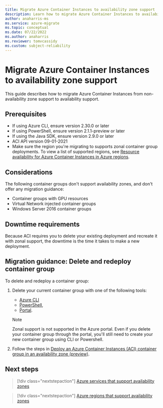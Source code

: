 ```yaml
---
title: Migrate Azure Container Instances to availability zone support 
description: Learn how to migrate Azure Container Instances to availability zone support.
author: anaharris-ms
ms.service: azure-migrate
ms.topic: conceptual
ms.date: 07/22/2022
ms.author: anaharris
ms.reviewer: tomvcassidy
ms.custom: subject-reliability
---
```


# Migrate Azure Container Instances to availability zone support
 
This guide describes how to migrate Azure Container Instances from non-availability zone support to availability support.  


## Prerequisites

* If using Azure CLI, ensure version 2.30.0 or later
* If using PowerShell, ensure version 2.1.1-preview or later
* If using the Java SDK, ensure version 2.9.0 or later
* ACI API version 09-01-2021
* Make sure the region you're migrating to supports zonal container group deployments. To view a list of supported regions, see [Resource availability for Azure Container Instances in Azure regions](/azure/container-instances/container-instances-region-availability).

## Considerations

The following container groups don't support availability zones, and don't offer any  migration guidance:

- Container groups with GPU resources
- Virtual Network injected container groups
- Windows Server 2016 container groups

## Downtime requirements

Because ACI requires you to delete your existing deployment and recreate it with zonal support, the downtime is the time it takes to make a new deployment.

## Migration guidance: Delete and redeploy container group

To delete and redeploy a container group:

1. Delete your current container group with one of the following tools:

   - [Azure CLI](/azure/container-instances/container-instances-quickstart#clean-up-resources)
   - [PowerShell](/azure/container-instances/container-instances-quickstart#clean-up-resources), 
   - [Portal](/azure/container-instances/container-instances-quickstart-portal#clean-up-resources).

    >[!NOTE]
    >Zonal support is not supported in the Azure portal. Even if you delete your container group through the portal, you'll still need to create your new container group using CLI or Powershell. 
    
1. Follow the steps in [Deploy an Azure Container Instances (ACI) container group in an availability zone (preview)](/azure/container-instances/availability-zones).



## Next steps

> [!div class="nextstepaction"]
> [Azure services that support availability zones](availability-zones-service-support.md)

> [!div class="nextstepaction"]
> [Azure regions that support availability zones](availability-zones-region-support.md)
